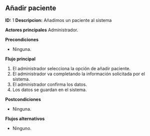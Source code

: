 ## Añadir paciente
**ID:** 1 **Descripcion:** Añadimos un paciente al sistema

**Actores principales** Administrador.

**Precondiciones**
 * Ninguna.
 
**Flujo principal**
  1. El administrador selecciona la opción de añadir paciente.
  2. El administrador va completando la información solicitada por el sistema.
  3. El administrador confirma los datos.
  4. Los datos se guardan en el sistema.
  
**Postcondiciones**
  * Ninguna.

**Flujos alternativos**
  * Ninguno.
